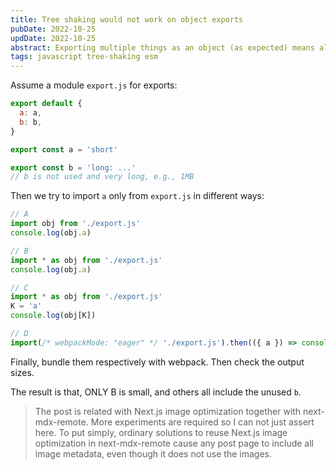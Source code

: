 ```yaml
---
title: Tree shaking would not work on object exports
pubDate: 2022-10-25
updDate: 2022-10-25
abstract: Exporting multiple things as an object (as expected) means always bundling them together. And there are more discussions about how to export multiple things.
tags: javascript tree-shaking esm
---
```


<!-- Copyright (C) myl7 -->
<!-- SPDX-License-Identifier: CC-BY-SA-4.0 -->

Assume a module `export.js` for exports:

```js
export default {
  a: a,
  b: b,
}

export const a = 'short'

export const b = 'long: ...'
// b is not used and very long, e.g., 1MB
```

Then we try to import `a` only from `export.js` in different ways:

```js
// A
import obj from './export.js'
console.log(obj.a)
```

```js
// B
import * as obj from './export.js'
console.log(obj.a)
```

```js
// C
import * as obj from './export.js'
K = 'a'
console.log(obj[K])
```

```js
// D
import(/* webpackMode: "eager" */ './export.js').then(({ a }) => console.log(a))
```

Finally, bundle them respectively with webpack.
Then check the output sizes.

The result is that, ONLY B is small, and others all include the unused `b`.

> The post is related with Next.js image optimization together with next-mdx-remote.
> More experiments are required so I can not just assert here.
> To put simply, ordinary solutions to reuse Next.js image optimization in next-mdx-remote cause any post page to include all image metadata, even though it does not use the images.
